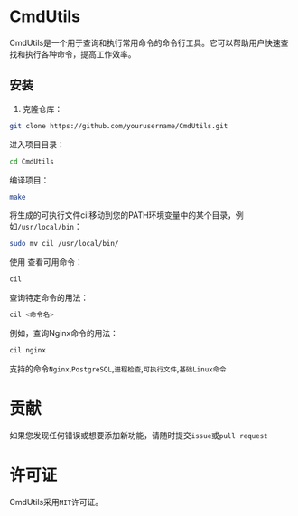 # CmdUtils

CmdUtils是一个用于查询和执行常用命令的命令行工具。它可以帮助用户快速查找和执行各种命令，提高工作效率。

## 安装

1. 克隆仓库：

```bash
git clone https://github.com/yourusername/CmdUtils.git
```
进入项目目录：
```bash
cd CmdUtils
```
编译项目：
```bash
make
```
将生成的可执行文件cil移动到您的PATH环境变量中的某个目录，例如`/usr/local/bin`：
```bash
sudo mv cil /usr/local/bin/
```
使用
查看可用命令：
```bash
cil 
```
查询特定命令的用法：
```bash
cil <命令名>
```
例如，查询Nginx命令的用法：
```bash
cil nginx
```
支持的命令`Nginx`,`PostgreSQL`,`进程检查`,`可执行文件`,`基础Linux命令`
# 贡献
如果您发现任何错误或想要添加新功能，请随时提交`issue`或`pull request`
# 许可证
CmdUtils采用`MIT`许可证。
